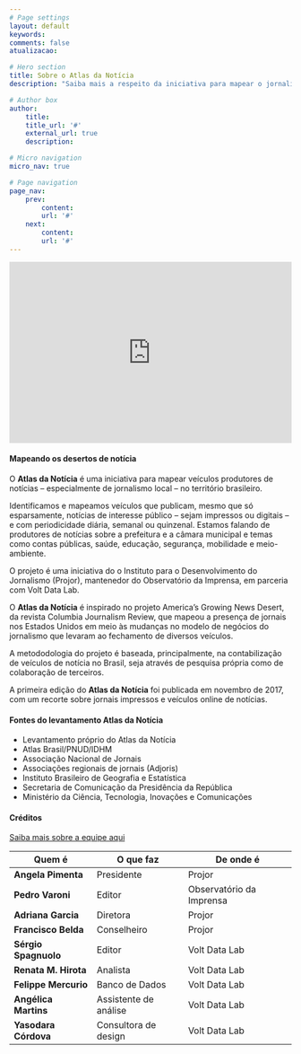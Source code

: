 ```yaml
---
# Page settings
layout: default
keywords:
comments: false
atualizacao:

# Hero section
title: Sobre o Atlas da Notícia
description: "Saiba mais a respeito da iniciativa para mapear o jornalismo no Brasil. <br><small>Conheça também a <a href='../equipe'>equipe do Atlas</a> e nossos <a href='../colaboradores'>colaboradores e voluntários</a></small>."

# Author box
author:
    title:
    title_url: '#'
    external_url: true
    description:

# Micro navigation
micro_nav: true

# Page navigation
page_nav:
    prev:
        content:
        url: '#'
    next:
        content:
        url: '#'
---
```


<iframe width="100%" height="323px" src="https://www.youtube.com/embed/dVYrf29Qsdc?rel=0" frameborder="0" allow="autoplay; encrypted-media" allowfullscreen></iframe>

#### Mapeando os desertos de notícia

O **Atlas da Notícia** é uma iniciativa para mapear veículos produtores de notícias – especialmente de jornalismo local – no território brasileiro.

Identificamos e mapeamos veículos que publicam, mesmo que só esparsamente, notícias de interesse público – sejam impressos ou digitais – e com periodicidade diária, semanal ou quinzenal. Estamos falando de produtores de notícias sobre a prefeitura e a câmara municipal e temas como contas públicas, saúde, educação, segurança, mobilidade e meio-ambiente.

O projeto é uma iniciativa do o Instituto para o Desenvolvimento do Jornalismo (Projor), mantenedor do Observatório da Imprensa, em parceria com Volt Data Lab.

O **Atlas da Notícia** é inspirado no projeto America’s Growing News Desert, da revista Columbia Journalism Review, que mapeou a presença de jornais nos Estados Unidos em meio às mudanças no modelo de negócios do jornalismo que levaram ao fechamento de diversos veículos.

A metododologia do projeto é baseada, principalmente, na contabilização de veículos de notícia no Brasil, seja através de pesquisa própria como de colaboração de terceiros.

A primeira edição do **Atlas da Notícia** foi publicada em novembro de 2017, com um recorte sobre jornais impressos e veículos online de notícias.

#### Fontes do levantamento Atlas da Notícia
- Levantamento próprio do Atlas da Notícia
- Atlas Brasil/PNUD/IDHM
- Associação Nacional de Jornais
- Associações regionais de jornais (Adjoris)
- Instituto Brasileiro de Geografia e Estatística
- Secretaria de Comunicação da Presidência da República
- Ministério da Ciência, Tecnologia, Inovações e Comunicações

#### Créditos

[Saiba mais sobre a equipe aqui](../equipe)

| Quem é               | O que faz             | De onde é                |
|----------------------|-----------------------|--------------------------|
| **Angela Pimenta**   | Presidente            | Projor                   |
| **Pedro Varoni**     | Editor                | Observatório da Imprensa |
| **Adriana Garcia**   | Diretora              | Projor                   |
| **Francisco Belda**  | Conselheiro           | Projor                   |
| **Sérgio Spagnuolo** | Editor                | Volt Data Lab            |
| **Renata M. Hirota** | Analista              | Volt Data Lab            |
| **Felippe Mercurio** | Banco de Dados        | Volt Data Lab            |
| **Angélica Martins** | Assistente de análise | Volt Data Lab            |
| **Yasodara Córdova** | Consultora de design  | Volt Data Lab            |
